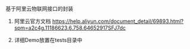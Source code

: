 基于阿里云物联网接口的封装

1. 阿里云官方文档 
    https://help.aliyun.com/document_detail/69893.html?spm=a2c4g.11186623.6.758.64652917SFJ7dc
    
2. 详细Demo放置在tests目录中
